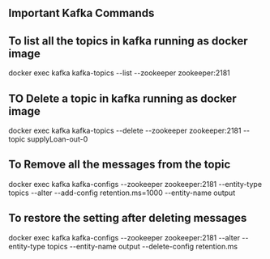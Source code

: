 ## Important Kafka Commands

## To list all the topics in kafka running as docker image

docker exec kafka kafka-topics --list --zookeeper zookeeper:2181

## TO Delete a topic in kafka running as docker image

docker exec kafka kafka-topics --delete --zookeeper zookeeper:2181 --topic supplyLoan-out-0

## To Remove all the messages from the topic

docker exec kafka kafka-configs --zookeeper zookeeper:2181 --entity-type topics --alter --add-config retention.ms=1000 --entity-name output

## To restore the setting after deleting messages

docker exec kafka kafka-configs --zookeeper zookeeper:2181 --alter --entity-type topics --entity-name output --delete-config retention.ms